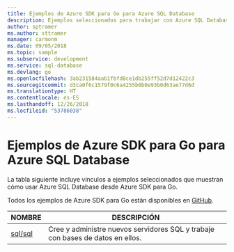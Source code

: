 ```yaml
---
title: Ejemplos de Azure SDK para Go para Azure SQL Database
description: Ejemplos seleccionados para trabajar con Azure SQL Database desde Azure SDK para Go.
author: sptramer
ms.author: sttramer
manager: carmonm
ms.date: 09/05/2018
ms.topic: sample
ms.subservice: development
ms.service: sql-database
ms.devlang: go
ms.openlocfilehash: 3ab231584aab1fbfd8ce1db255ff52d7d12422c3
ms.sourcegitcommit: d3ca0f6c1579f0c6a4255b0b0e93b0d63ae77d6d
ms.translationtype: HT
ms.contentlocale: es-ES
ms.lasthandoff: 12/26/2018
ms.locfileid: "53786038"
---
```

# <a name="azure-sdk-for-go-samples-for-azure-sql-database"></a>Ejemplos de Azure SDK para Go para Azure SQL Database

La tabla siguiente incluye vínculos a ejemplos seleccionados que muestran cómo usar Azure SQL Database desde Azure SDK para Go.

Todos los ejemplos de Azure SDK para Go están disponibles en [GitHub](https://github.com/Azure-Samples/azure-sdk-for-go-samples).

| NOMBRE | DESCRIPCIÓN |
|------|-------------|
| [sql/sql](https://github.com/Azure-Samples/azure-sdk-for-go-samples/blob/master/sql/sql.go) | Cree y administre nuevos servidores SQL y trabaje con bases de datos en ellos. |
